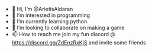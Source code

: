 - 👋 Hi, I’m @ArietisAldaran
- 👀 I’m interested in programming
- 🌱 I’m currently learning python
- 💞️ I’m looking to collaborate on making a game
- 📫 How to reach me join my fun discord @ https://discord.gg/ZdEnzRxKjS and invite some friends

<!---
ArietisAldaran/ArietisAldaran is a ✨ special ✨ repository because its `README.md` (this file) appears on your GitHub profile.
You can click the Preview link to take a look at your changes.
--->
